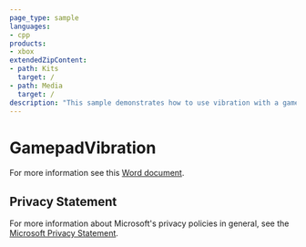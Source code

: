 ```yaml
---
page_type: sample
languages:
- cpp
products:
- xbox
extendedZipContent:
- path: Kits
  target: /
- path: Media
  target: /
description: "This sample demonstrates how to use vibration with a gamepad on an Xbox One."
---
```


# GamepadVibration

For more information see this [Word document](https://github.com/microsoft/Xbox-ATG-Samples/blob/master/XDKSamples/System/GamepadVibration/Readme.docx).

## Privacy Statement

For more information about Microsoft's privacy policies in general, see the [Microsoft Privacy Statement](https://privacy.microsoft.com/privacystatement/).
